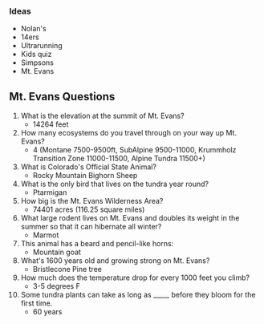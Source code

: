### Ideas
* Nolan's
* 14ers
* Ultrarunning
* Kids quiz
* Simpsons
* Mt. Evans

## Mt. Evans Questions
1. What is the elevation at the summit of Mt. Evans?
    * 14264 feet
2. How many ecosystems do you travel through on your way up Mt. Evans?
    * 4 (Montane 7500-9500ft, SubAlpine 9500-11000, Krummholz Transition Zone 11000-11500, Alpine Tundra 11500+)
3. What is Colorado's Official State Animal?
    * Rocky Mountain Bighorn Sheep
4. What is the only bird that lives on the tundra year round?
    * Ptarmigan
5. How big is the Mt. Evans Wilderness Area?
    * 74401 acres (116.25 square miles)
6. What large rodent lives on Mt. Evans and doubles its weight in the summer so that it can hibernate all winter?
    * Marmot
7. This animal has a beard and pencil-like horns:
    * Mountain goat
8. What's 1600 years old and growing strong on Mt. Evans?
    * Bristlecone Pine tree
9. How much does the temperature drop for every 1000 feet you climb?
    * 3-5 degrees F
10. Some tundra plants can take as long as _____ before they bloom for the first time.
    * 60 years
